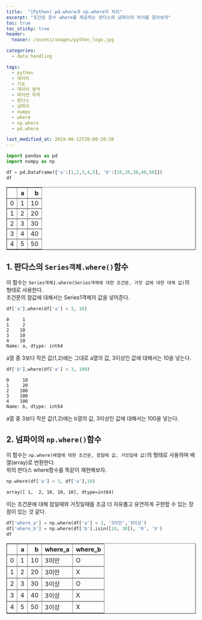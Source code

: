 ```yaml
---
title:  "[Python] pd.where과 np.where의 차이"
excerpt: "조건문 함수 where를 제공하는 판다스와 넘파이의 차이를 알아보자"
toc: true
toc_sticky: true
header:
  teaser: /assets/images/python_logo.jpg

categories:
  - data_handling

tags:
  - python
  - 데이터
  - 기초
  - 데이터 분석
  - 파이썬 독학
  - 판다스
  - 넘파이
  - numpy
  - where
  - np.where
  - pd.where

last_modified_at: 2019-08-12T20:00-20:30
---
```


```python
import pandas as pd
import numpy as np
```

```python
df = pd.DataFrame({'a':[1,2,3,4,5], 'b':[10,20,30,40,50]})
df
```


<div>
<style scoped>
    .dataframe tbody tr th:only-of-type {
        vertical-align: middle;
    }

    .dataframe tbody tr th {
        vertical-align: top;
    }

    .dataframe thead th {
        text-align: right;
    }
</style>
<table border="1" class="dataframe">
  <thead>
    <tr style="text-align: right;">
      <th></th>
      <th>a</th>
      <th>b</th>
    </tr>
  </thead>
  <tbody>
    <tr>
      <td>0</td>
      <td>1</td>
      <td>10</td>
    </tr>
    <tr>
      <td>1</td>
      <td>2</td>
      <td>20</td>
    </tr>
    <tr>
      <td>2</td>
      <td>3</td>
      <td>30</td>
    </tr>
    <tr>
      <td>3</td>
      <td>4</td>
      <td>40</td>
    </tr>
    <tr>
      <td>4</td>
      <td>5</td>
      <td>50</td>
    </tr>
  </tbody>
</table>
</div>



## 1. 판다스의 `Series객체.where()`함수  

이 함수는 `Series객체1.where(Series객체에 대한 조건문, 거짓 값에 대한 대체 값)`의 형태로 사용한다.  
조건문의 참값에 대해서는 Series1객체의 값을 넣어준다.  


```python
df['a'].where(df['a'] < 3, 10)
```




    0     1
    1     2
    2    10
    3    10
    4    10
    Name: a, dtype: int64



a열 중 3보다 작은 값(1,2)에는 그대로 a열의 값, 3이상인 값에 대해서는 10을 넣는다.  


```python
df['b'].where(df['a'] < 3, 100)
```




    0     10
    1     20
    2    100
    3    100
    4    100
    Name: b, dtype: int64



a열 중 3보다 작은 값(1,2)에는 b열의 값, 3이상인 값에 대해서는 100을 넣는다.  

## 2. 넘파이의 `np.where()`함수  

이 함수는 `np.where(배열에 대한 조건문, 참일때 값, 거짓일때 값)`의 형태로 사용하며 배열(array)로 반환한다.  
위의 판다스 where함수를 똑같이 재현해보자.  


```python
np.where(df['a'] < 3, df['a'],10)
```




    array([ 1,  2, 10, 10, 10], dtype=int64)



이는 조건문에 대해 참일때와 거짓일때를 조금 더 자유롭고 유연하게 구현할 수 있는 장점이 있는 것 같다.  


```python
df['where_a'] = np.where(df['a'] < 3, '3미만','3이상')
df['where_b'] = np.where(df['b'].isin([10, 30]), 'O', 'X')
df
```




<div>
<style scoped>
    .dataframe tbody tr th:only-of-type {
        vertical-align: middle;
    }

    .dataframe tbody tr th {
        vertical-align: top;
    }

    .dataframe thead th {
        text-align: right;
    }
</style>
<table border="1" class="dataframe">
  <thead>
    <tr style="text-align: right;">
      <th></th>
      <th>a</th>
      <th>b</th>
      <th>where_a</th>
      <th>where_b</th>
    </tr>
  </thead>
  <tbody>
    <tr>
      <td>0</td>
      <td>1</td>
      <td>10</td>
      <td>3미만</td>
      <td>O</td>
    </tr>
    <tr>
      <td>1</td>
      <td>2</td>
      <td>20</td>
      <td>3미만</td>
      <td>X</td>
    </tr>
    <tr>
      <td>2</td>
      <td>3</td>
      <td>30</td>
      <td>3이상</td>
      <td>O</td>
    </tr>
    <tr>
      <td>3</td>
      <td>4</td>
      <td>40</td>
      <td>3이상</td>
      <td>X</td>
    </tr>
    <tr>
      <td>4</td>
      <td>5</td>
      <td>50</td>
      <td>3이상</td>
      <td>X</td>
    </tr>
  </tbody>
</table>
</div>


